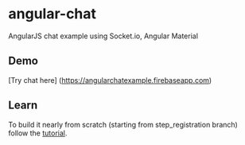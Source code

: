 # angular-chat
AngularJS chat example using Socket.io, Angular Material

## Demo
[Try chat here] (https://angularchatexample.firebaseapp.com)

## Learn
To build it nearly from scratch (starting from step_registration branch) follow the [tutorial](http://annatomka.github.io/2015/09/23/angularjs-chat-example).

